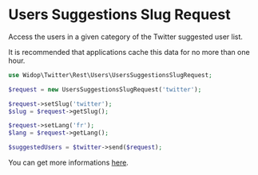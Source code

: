# Users Suggestions Slug Request

Access the users in a given category of the Twitter suggested user list.

It is recommended that applications cache this data for no more than one hour.

``` php
use Widop\Twitter\Rest\Users\UsersSuggestionsSlugRequest;

$request = new UsersSuggestionsSlugRequest('twitter');

$request->setSlug('twitter');
$slug = $request->getSlug();

$request->setLang('fr');
$lang = $request->getLang();

$suggestedUsers = $twitter->send($request);
```

You can get more informations [here](https://dev.twitter.com/docs/api/1.1/get/users/suggestions/%3Aslug).
